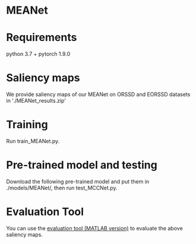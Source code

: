 # MEANet
# Requirements
python 3.7 + pytorch 1.9.0
# Saliency maps
We provide saliency maps of our MEANet on ORSSD and EORSSD datasets in './MEANet_results.zip'
# Training
Run train_MEANet.py.
# Pre-trained model and testing
Download the following pre-trained model and put them in ./models/MEANet/, then run test_MCCNet.py.
# Evaluation Tool
You can use the [evaluation tool (MATLAB version)](https://github.com/MathLee/MatlabEvaluationTools) to evaluate the above saliency maps.
